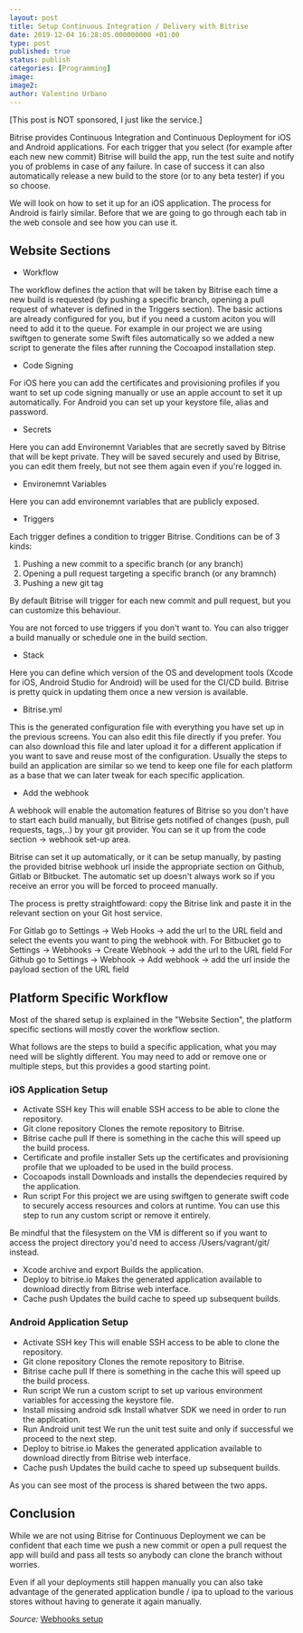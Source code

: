 ```yaml
---
layout: post
title: Setup Continuous Integration / Delivery with Bitrise
date: 2019-12-04 16:28:05.000000000 +01:00
type: post
published: true
status: publish
categories: [Programming]
image:
image2:
author: Valentino Urbano
---
```


[This post is NOT sponsored, I just like the service.]

Bitrise provides Continuous Integration and Continuous Deployment for iOS and Android applications. For each trigger that you select (for example after each new new commit) Bitrise will build the app, run the test suite and notify you of problems in case of any failure. In case of success it can also automatically release a new build to the store (or to any beta tester) if you so choose.

We will look on how to set it up for an iOS application. The process for Android is fairly similar. Before that we are going to go through each tab in the web console and see how you can use it.

## Website Sections

- Workflow

The workflow defines the action that will be taken by Bitrise each time a new build is requested (by pushing a specific branch, opening a pull request of whatever is defined in the Triggers section). The basic actions are already configured for you, but if you need a custom aciton you will need to add it to the queue. For example in our project we are using swiftgen to generate some Swift files automatically so we added a new script to generate the files after running the Cocoapod installation step.

- Code Signing

For iOS here you can add the certificates and provisioning profiles if you want to set up code signing manually or use an apple account to set it up automatically. For Android you can set up your keystore file, alias and password.

- Secrets

Here you can add Environemnt Variables that are secretly saved by Bitrise that will be kept private. They will be saved securely and used by Bitrise, you can edit them freely, but not see them again even if you're logged in.

- Environemnt Variables

Here you can add environemnt variables that are publicly exposed.

- Triggers

Each trigger defines a condition to trigger Bitrise. Conditions can be of 3 kinds:
  1. Pushing a new commit to a specific branch (or any branch)
  2. Opening a pull request targeting a specific branch (or any bramnch)
  3. Pushing a new git tag
  
 By default Bitrise will trigger for each new commit and pull request, but you can customize this behaviour.
 
 You are not forced to use triggers if you don't want to. You can also trigger a build manually or schedule one in the build section.

- Stack

Here you can define which version of the OS and development tools (Xcode for iOS, Android Studio for Android) will be used for the CI/CD build. Bitrise is pretty quick in updating them once a new version is available.

- Bitrise.yml

This is the generated configuration file with everything you have set up in the previous screens. You can also edit this file directly if you prefer. You can also download this file and later upload it for a different application if you want to save and reuse most of the configuration. Usually the steps to build an application are similar so we tend to keep one file for each platform as a base that we can later tweak for each specific application.

- Add the webhook

A webhook will enable the automation features of Bitrise so you don't have to start each build manually, but Bitrise gets notified of changes (push, pull requests, tags,..) by your git provider. You can se it up from the code section -> webhook set-up area. 

Bitrise can set it up automatically, or it can be setup manually, by pasting the provided bitrise webhook url inside the appropriate section on Github, Gitlab or Bitbucket. The automatic set up doesn't always work so if you receive an error you will be forced to proceed manually.

The process is pretty straightfoward: copy the Bitrise link and paste it in the relevant section on your Git host service.

For Gitlab go to Settings -> Web Hooks -> add the url to the URL field and select the events you want to ping the webhook with.
For Bitbucket go to Settings -> Webhooks -> Create Webhook -> add the url to the URL field
For Github go to Settings -> Webhook -> Add webhook -> add the url inside the payload section of the URL field

## Platform Specific Workflow

Most of the shared setup is explained in the "Website Section", the platform specific sections will mostly cover the workflow section.

What follows are the steps to build a specific application, what you may need will be slightly different. You may need to add or remove one or multiple steps, but this provides a good starting point.

### iOS Application Setup

- Activate SSH key
This will enable SSH access to be able to clone the repository.
- Git clone repository
Clones the remote repository to Bitrise.
- Bitrise cache pull
If there is something in the cache this will speed up the build process.
- Certificate and profile installer
Sets up the certificates and provisioning profile that we uploaded to be used in the build process.
- Cocoapods install
Downloads and installs the dependecies required by the application.
- Run script
For this project we are using swiftgen to generate swift code to securely access resources and colors at runtime. You can use this step to run any custom script or remove it entirely.

Be mindful that the filesystem on the VM is different so if you want to access the project directory you'd need to access /Users/vagrant/git/ instead.
- Xcode archive and export
Builds the application.
- Deploy to bitrise.io
Makes the generated application available to download directly from Bitrise web interface.
- Cache push
Updates the build cache to speed up subsequent builds.

### Android Application Setup

- Activate SSH key
This will enable SSH access to be able to clone the repository.
- Git clone repository
Clones the remote repository to Bitrise.
- Bitrise cache pull
If there is something in the cache this will speed up the build process.
- Run script
We run a custom script to set up various environment variables for accessing the keystore file.
- Install missing android sdk
Install whatver SDK we need in order to run the application.
- Run Android unit test
We run the unit test suite and only if successful we proceed to the next step.
- Deploy to bitrise.io
Makes the generated application available to download directly from Bitrise web interface.
- Cache push
Updates the build cache to speed up subsequent builds.


As you can see most of the process is shared between the two apps.

## Conclusion

While we are not using Bitrise for Continuous Deployment we can be confident that each time we push a new commit or open a pull request the app will build and pass all tests so anybody can clone the branch without worries.

Even if all your deployments still happen manually you can also take advantage of the generated application bundle / ipa to upload to the various stores without having to generate it again manually.

*Source:*
[Webhooks setup][1]

[1]: https://github.com/bitrise-io/bitrise-webhooks#gitlab---setup--usage
